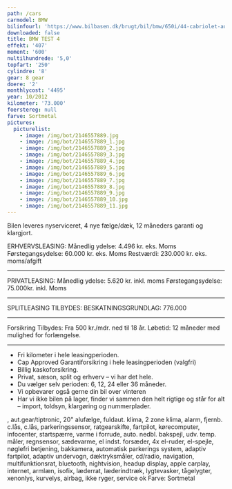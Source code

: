 ```yaml
---
path: /cars
carmodel: BMW
bilinfourl: 'https://www.bilbasen.dk/brugt/bil/bmw/650i/44-cabriolet-aut-2d/3610535'
downloaded: false
title: BMW TEST 4
effekt: '407'
moment: '600'
nultilhundrede: '5,0'
topfart: '250'
cylindre: '8'
gear: 8 gear
doere: '2'
monthlycost: '4495'
year: 10/2012
kilometer: '73.000'
foerstereg: null
farve: Sortmetal
pictures:
  picturelist:
    - image: /img/bot/2146557889.jpg
    - image: /img/bot/2146557889_1.jpg
    - image: /img/bot/2146557889_2.jpg
    - image: /img/bot/2146557889_3.jpg
    - image: /img/bot/2146557889_4.jpg
    - image: /img/bot/2146557889_5.jpg
    - image: /img/bot/2146557889_6.jpg
    - image: /img/bot/2146557889_7.jpg
    - image: /img/bot/2146557889_8.jpg
    - image: /img/bot/2146557889_9.jpg
    - image: /img/bot/2146557889_10.jpg
    - image: /img/bot/2146557889_11.jpg
---
```

Bilen leveres nyserviceret, 4 nye fælge/dæk, 12 måneders garanti og klargjort.

ERHVERVSLEASING:
Månedlig ydelse: 4.496 kr. eks. Moms 
Førstegangsydelse: 60.000 kr. eks. Moms
Restværdi: 230.000 kr. eks. moms/afgift
__________________________________________

PRIVATLEASING: 
Månedlig ydelse: 5.620 kr. inkl. moms
Førstegangsydelse: 75.000kr. inkl. Moms
__________________________________________

SPLITLEASING TILBYDES:
BESKATNINGSGRUNDLAG: 776.000
__________________________________________

Forsikring Tilbydes:
Fra 500 kr./mdr. ned til 18 år. 
Løbetid: 12 måneder med mulighed for forlængelse.
__________________________________________

* Fri kilometer i hele leasingperioden.
* Cap Approved Garantiforsikring i hele leasingperioden (valgfri)
* Billig kaskoforsikring.
* Privat, sæson, split og erhverv – vi har det hele.
* Du vælger selv perioden: 6, 12, 24 eller 36 måneder.
* Vi opbevarer også gerne din bil over vinteren
* Har vi ikke bilen på lager, finder vi sammen den helt rigtige og står for alt – import, toldsyn, klargøring og nummerplader. 

, aut.gear/tiptronic, 20" alufælge, fuldaut. klima, 2 zone klima, alarm, fjernb. c.lås, c.lås, parkeringssensor, ratgearskifte, fartpilot, kørecomputer, infocenter, startspærre, varme i forrude, auto. nedbl. bakspejl, udv. temp. måler, regnsensor, sædevarme, el indst. forsæder, 4x el-ruder, el-spejle, nøglefri betjening, bakkamera, automatisk parkerings system, adaptiv fartpilot, adaptiv undervogn, dæktryksmåler, cd/radio, navigation, multifunktionsrat, bluetooth, nightvision, headup display, apple carplay, internet, armlæn, isofix, læderrat, læderindtræk, lygtevasker, tågelygter, xenonlys, kurvelys, airbag, ikke ryger, service ok
Farve: Sortmetal
